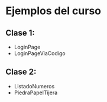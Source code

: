 # Ejemplos del curso

## Clase 1:
- LoginPage
- LoginPageViaCodigo

## Clase 2:
- ListadoNumeros
- PiedraPapelTijera
